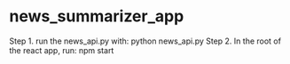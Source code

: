 # news_summarizer_app

Step 1. run the news_api.py with: python news_api.py
Step 2. In the root of the react app, run: npm start
